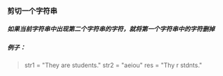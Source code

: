 ### 剪切一个字符串

##### 如果当前字符串中出现第二个字符串的字符，就将第一个字符串中的字符删掉

##### 例子：
> str1 = "They are students."
> str2 = "aeiou"
> res = "Thy r stdnts."